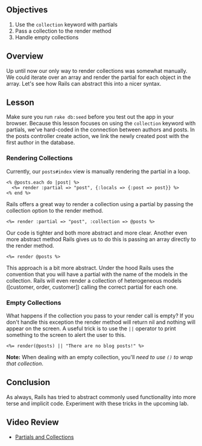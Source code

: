 ## Objectives

 1. Use the `collection` keyword with partials
 2. Pass a collection to the render method 
 3. Handle empty collections

## Overview
Up until now our only way to render collections was somewhat manually.  We could iterate over an array and render the partial for each object in the array.  Let's see how Rails can abstract this into a nicer syntax.

## Lesson

Make sure you run `rake db:seed` before you test out the app in your browser. Because this lesson focuses on using the `collection` keyword with partials, we've hard-coded in the connection between authors and posts. In the posts controller create action, we link the newly created post with the first author in the database.

### Rendering Collections
Currently, our `posts#index` view is manually rendering the partial in a loop.

```erb
<% @posts.each do |post| %>
  <%= render :partial => "post", {:locals => {:post => post}} %>
<% end %>
```

Rails offers a great way to render a collection using a partial by passing the collection option to the render method.

```erb
<%= render :partial => "post", :collection => @posts %>
```

Our code is tighter and both more abstract and more clear.
Another even more abstract method Rails gives us to do this is passing an array directly to the render method.

```erb
<%= render @posts %>
```

This approach is a bit more abstract.  Under the hood Rails uses the convention that you will have a partial with the name of the models in the collection.  Rails will even render a collection of heterogeneous models ([customer, order, customer]) calling the correct partial for each one.

### Empty Collections

What happens if the collection you pass to your render call is empty?  If you don't handle this exception the render method will return nil and nothing will appear on the screen.  A useful trick is to use the `||` operator to print something to the screen to alert the user to this.

```erb
<%= render(@posts) || "There are no blog posts!" %>
```

**Note:** When dealing with an empty collection, you'll *need to use `()` to wrap that collection*.

## Conclusion
As always, Rails has tried to abstract commonly used functionality into more terse and implicit code.  Experiment with these tricks in the upcoming lab.

## Video Review 

* [Partials and Collections](https://www.youtube.com/watch?v=XpthyOc767U)
